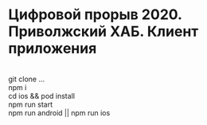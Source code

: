 # Цифровой прорыв 2020. Приволжский ХАБ. Клиент приложения

<br> git clone ... 
<br> npm i
<br> cd ios && pod install
<br> npm run start
<br> npm run android || npm run ios

